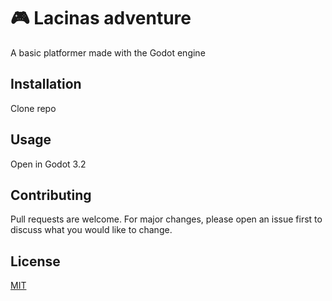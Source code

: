 # 🎮 Lacinas adventure
A basic platformer made with the Godot engine

## Installation
Clone repo

## Usage
Open in Godot 3.2

## Contributing
Pull requests are welcome. For major changes, please open an issue first to discuss what you would like to change.

## License
[MIT](LICENSE.md)
